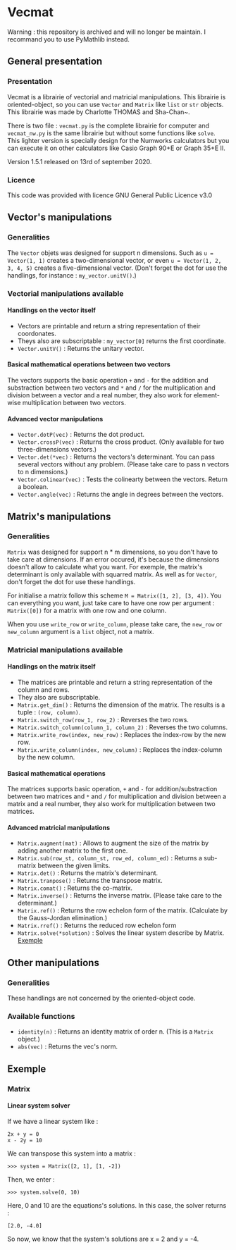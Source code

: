 # Vecmat

Warning : this repository is archived and will no longer be maintain. I recommand you to use PyMathlib instead.

## General presentation

### Presentation

Vecmat is a librairie of vectorial and matricial manipulations. This librairie is oriented-object, so you can use `Vector` and `Matrix` like `list` or `str` objects. This librairie was made by Charlotte THOMAS and Sha-Chan~.

There is two file : `vecmat.py` is the complete librairie for computer and `vecmat_nw.py` is the same librairie but without some functions like `solve`. This lighter version is specially design for the Numworks calculators but you can execute it on other calculators like Casio Graph 90+E or Graph 35+E II.

Version 1.5.1 released on 13rd of september 2020.

### Licence

This code was provided with licence GNU General Public Licence v3.0

## Vector's manipulations

### Generalities

The `Vector` objets was designed for support n dimensions. Such as `u = Vector(1, 1)` creates a two-dimensional vector, or even `u = Vector(1, 2, 3, 4, 5)` creates a five-dimensional vector. (Don't forget the dot for use the handlings, for instance : `my_vector.unitV()`.)

### Vectorial manipulations available

#### Handlings on the vector itself

 - Vectors are printable and return a string representation of their coordonates.
 - Theys also are subscriptable : `my_vector[0]` returns the first coordinate.
 - `Vector.unitV()` : Returns the unitary vector.

#### Basical mathematical operations between two vectors

The vectors supports the basic operation `+` and `-` for the addition and substraction between two vectors and `*` and `/` for the multiplication and division between a vector and a real number, they also work for element-wise multiplication between two vectors.

#### Advanced vector manipulations

 - `Vector.dotP(vec)` : Returns the dot product.
 - `Vector.crossP(vec)` : Returns the cross product. (Only available for two three-dimensions vectors.)
 - `Vector.det(*vec)` : Returns the vectors's determinant. You can pass several vectors without any problem. (Please take care to pass n vectors to n dimensions.)
 - `Vector.colinear(vec)` : Tests the colinearty between the vectors. Return a boolean.
 - `Vector.angle(vec)` : Returns the angle in degrees between the vectors.

## Matrix's manipulations

### Generalities

`Matrix` was designed for support n * m dimensions, so you don't have to take care at dimensions. If an error occured, it's because the dimensions doesn't allow to calculate what you want. For exemple, the matrix's determinant is only available with squarred matrix. As well as for `Vector`, don't forget the dot for use these handlings.

For initialise a matrix follow this scheme `M = Matrix([1, 2], [3, 4])`. You can everything you want, just take care to have one row per argument : `Matrix([0])` for a matrix with one row and one column.

When you use `write_row` or `write_column`, please take care, the `new_row` or `new_column` argument is a `list` object, not a matrix.

### Matricial manipulations available

#### Handlings on the matrix itself

 - The matrices are printable and return a string representation of the column and rows.
 - They also are subscriptable.
 - `Matrix.get_dim()` : Returns the dimension of the matrix. The results is a tuple : `(row, column)`.
 - `Matrix.switch_row(row_1, row_2)` : Reverses the two rows.
 - `Matrix.switch_column(column_1, column_2)` : Reverses the two columns.
 - `Matrix.write_row(index, new_row)` : Replaces the index-row by the new row.
 - `Matrix.write_column(index, new_column)` : Replaces the index-column by the new column.

#### Basical mathematical operations

The matrices supports basic operation, `+` and `-` for addition/substraction between two matrices and `*` and `/` for multiplication and division between a matrix and a real number, they also work for multiplication between two matrices.

#### Advanced matricial manipulations

 - `Matrix.augment(mat)` : Allows to augment the size of the matrix by adding another matrix to the first one.
 - `Matrix.sub(row_st, column_st, row_ed, column_ed)` : Returns a sub-matrix between the given limits.
 - `Matrix.det()` : Returns the matrix's determinant.
 - `Matrix.tranpose()` : Returns the transpose matrix.
 - `Matrix.comat()` : Returns the co-matrix.
 - `Matrix.inverse()` : Returns the inverse matrix. (Please take care to the determinant.)
 - `Matrix.ref()` : Returns the row echelon form of the matrix. (Calculate by the Gauss-Jordan elimination.)
 - `Matrix.rref()` : Returns the reduced row echelon form
 - `Matrix.solve(*solution)` : Solves the linear system describe by Matrix. [Exemple](https://github.com/Shadow15510/Vecmat#Linear-system-solver)
## Other manipulations

### Generalities

These handlings are not concerned by the oriented-object code.

### Available functions

 - `identity(n)` : Returns an identity matrix of order n. (This is a `Matrix` object.)
 - `abs(vec)` : Returns the vec's norm.

## Exemple

### Matrix

#### Linear system solver

If we have a linear system like : 

```
2x + y = 0
x - 2y = 10
```

We can transpose this system into a matrix : 

`>>> system = Matrix([2, 1], [1, -2])`

Then, we enter : 

`>>> system.solve(0, 10)`

Here, 0 and 10 are the equations's solutions. In this case, the solver returns :

`[2.0, -4.0]`

So now, we know that the system's solutions are x = 2 and y = -4.
